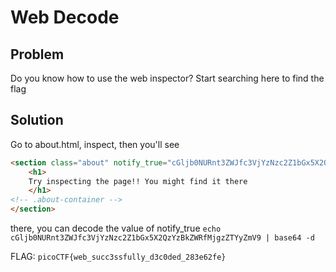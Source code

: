 # Web Decode

## Problem

Do you know how to use the web inspector? Start searching here to find the flag

## Solution

Go to about.html, inspect, then you'll see

```html
<section class="about" notify_true="cGljb0NURnt3ZWJfc3VjYzNzc2Z1bGx5X2QzYzBkZWRfMjgzZTYyZmV9">
    <h1>
    Try inspecting the page!! You might find it there
    </h1>
<!-- .about-container -->
</section>
```

there, you can decode the value of notify_true `echo cGljb0NURnt3ZWJfc3VjYzNzc2Z1bGx5X2QzYzBkZWRfMjgzZTYyZmV9 | base64 -d`

FLAG: `picoCTF{web_succ3ssfully_d3c0ded_283e62fe}`